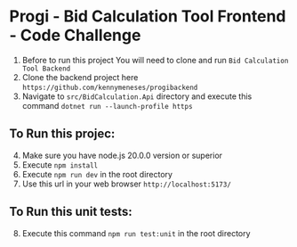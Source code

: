 # Progi - Bid Calculation Tool Frontend - Code Challenge

1. Before to run this project You will need to clone and run `Bid Calculation Tool Backend`
2. Clone the backend project here `https://github.com/kennymeneses/progibackend`
3. Navigate to `src/BidCalculation.Api` directory and execute this command `dotnet run --launch-profile https`

## To Run this projec: 

4. Make sure you have node.js 20.0.0 version or superior
5. Execute `npm install`
6. Execute `npm run dev` in the root directory 
7. Use this url in your web browser `http://localhost:5173/`

## To Run this unit tests: 
8. Execute this command `npm run test:unit` in the root directory

